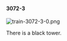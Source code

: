 #### 3072-3
![train-3072-3-0.png](https://github.com/lil-lab/nlvr/raw/master/nlvr/train/images/79/train-3072-3-0.png "train-3072-3-0.png")

There is a black tower.